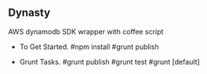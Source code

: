 
## Dynasty
AWS dynamodb SDK wrapper with coffee script
- To Get Started.
    #npm install
    #grunt publish

- Grunt Tasks.
    #grunt publish
    #grunt test
    #grunt [default]
